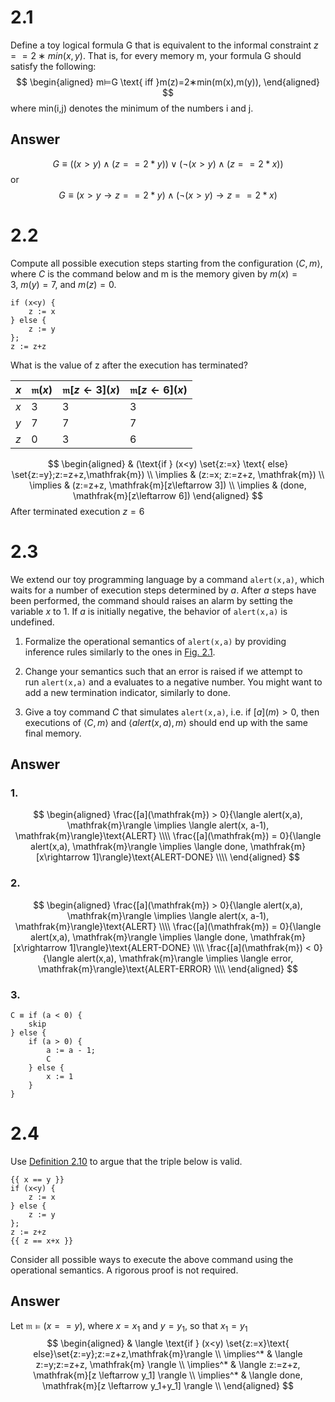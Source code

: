 # 2.1

Define a toy logical formula G that is equivalent to the informal constraint $z == 2∗min(x,y)$. That is, for every memory m, your formula G should satisfy the following:
$$
\begin{aligned}
m⊨G \text{ iff }m(z)=2∗min(m(x),m(y)),
\end{aligned}
$$
where min(i,j) denotes the minimum of the numbers i and j.

## Answer

$$
G \equiv ((x > y)\land(z == 2 * y))\lor(\lnot(x>y)\land (z == 2*x))
$$
or 
$$
G ≡ (x > y → z == 2*y) ∧ (\lnot(x > y) → z == 2*x)
$$

# 2.2

Compute all possible execution steps starting from the configuration $⟨C, m⟩$, where $C$ is the command below and m is the memory given by $m(x)=3$, $m(y)=7$, and $m(z)=0$.

```
if (x<y) {
	z := x
} else {
	z := y
}; 
z := z+z
```

What is the value of z after the execution has terminated?


| $x$ | $\mathfrak{m}(x)$ | $\mathfrak{m}[z \leftarrow 3](x)$ | $\mathfrak{m}[z \leftarrow 6](x)$ |
| --- | ----------------- | --------------------------------- | --------------------------------- |
| $x$ | 3                 | 3                                 | 3                                 |
| $y$ | 7                 | 7                                 | 7                                 |
| $z$ | 0                 | 3                                 | 6                                 |

$$
\begin{aligned}
& (\text{if } (x<y) \set{z:=x} \text{ else} \set{z:=y};z:=z+z,\mathfrak{m}) \\
\implies & (z:=x; z:=z+z, \mathfrak{m}) \\
\implies & (z:=z+z, \mathfrak{m}[z\leftarrow 3]) \\
\implies & (done, \mathfrak{m}[z\leftarrow 6])
\end{aligned}
$$
After terminated execution $z = 6$

# 2.3
We extend our toy programming language by a command `alert(x,a)`, which waits for a number of execution steps determined by $a$. After $a$ steps have been performed, the command should raises an alarm by setting the variable $x$ to $1$. If $a$ is initially negative, the behavior of `alert(x,a)` is undefined.

1. Formalize the operational semantics of `alert(x,a)` by providing inference rules similarly to the ones in [Fig. 2.1](https://pv24.cmath.eu/01-overview.html#fig-01-operational-semantics).

2. Change your semantics such that an error is raised if we attempt to run `alert(x,a)` and a evaluates to a negative number. You might want to add a new termination indicator, similarly to done.

3. Give a toy command $C$ that simulates `alert(x,a)`, i.e. if $[a](m)>0$, then executions of $⟨C, m⟩$ and $⟨alert(x,a), m⟩$ should end up with the same final memory.

## Answer

### 1.
$$
\begin{aligned}
\frac{[a](\mathfrak{m}) > 0}{\langle alert(x,a), \mathfrak{m}\rangle \implies \langle alert(x, a-1), \mathfrak{m}\rangle}\text{ALERT} \\\\
\frac{[a](\mathfrak{m}) = 0}{\langle alert(x,a), \mathfrak{m}\rangle \implies \langle done, \mathfrak{m}[x\rightarrow 1]\rangle}\text{ALERT-DONE} \\\\
\end{aligned}
$$
### 2.
$$
\begin{aligned}
\frac{[a](\mathfrak{m}) > 0}{\langle alert(x,a), \mathfrak{m}\rangle \implies \langle alert(x, a-1), \mathfrak{m}\rangle}\text{ALERT} \\\\
\frac{[a](\mathfrak{m}) = 0}{\langle alert(x,a), \mathfrak{m}\rangle \implies \langle done, \mathfrak{m}[x\rightarrow 1]\rangle}\text{ALERT-DONE} \\\\
\frac{[a](\mathfrak{m}) < 0}{\langle alert(x,a), \mathfrak{m}\rangle \implies \langle error, \mathfrak{m}\rangle}\text{ALERT-ERROR} \\\\
\end{aligned}
$$
### 3.
```
C ≡ if (a < 0) { 
	skip 
} else { 
	if (a > 0) {
		a := a - 1; 
		C
	} else { 
		x := 1
	}
}
```

# 2.4
Use [Definition 2.10](https://pv24.cmath.eu/01-overview.html#def-01-correctness) to argue that the triple below is valid.

```
{{ x == y }}
if (x<y) {
	z := x
} else {
	z := y
}; 
z := z+z
{{ z == x+x }}
```

Consider all possible ways to execute the above command using the operational semantics. A rigorous proof is not required.

## Answer

Let $\mathfrak{m} \models (x == y)$, where $x = x_1$ and $y=y_1$, so that $x_1 = y_1$
$$
\begin{aligned}
& \langle \text{if } (x<y) \set{z:=x}\text{ else}\set{z:=y};z:=z+z,\mathfrak{m}\rangle \\
\implies^* & \langle z:=y;z:=z+z, \mathfrak{m} \rangle \\
\implies^* & \langle z:=z+z, \mathfrak{m}[z \leftarrow y_1] \rangle \\
\implies^* & \langle done, \mathfrak{m}[z \leftarrow y_1+y_1] \rangle \\
\end{aligned}
$$
